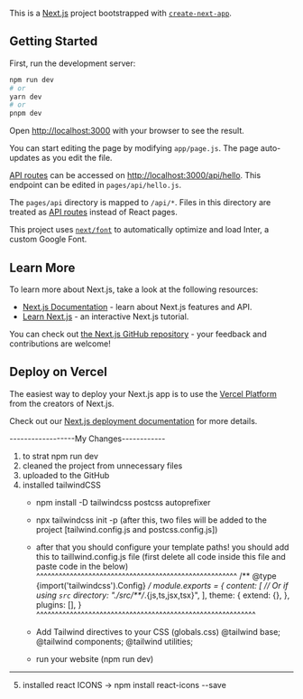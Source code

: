 This is a [Next.js](https://nextjs.org/) project bootstrapped with [`create-next-app`](https://github.com/vercel/next.js/tree/canary/packages/create-next-app).

## Getting Started

First, run the development server:

```bash
npm run dev
# or
yarn dev
# or
pnpm dev
```

Open [http://localhost:3000](http://localhost:3000) with your browser to see the result.

You can start editing the page by modifying `app/page.js`. The page auto-updates as you edit the file.

[API routes](https://nextjs.org/docs/api-routes/introduction) can be accessed on [http://localhost:3000/api/hello](http://localhost:3000/api/hello). This endpoint can be edited in `pages/api/hello.js`.

The `pages/api` directory is mapped to `/api/*`. Files in this directory are treated as [API routes](https://nextjs.org/docs/api-routes/introduction) instead of React pages.

This project uses [`next/font`](https://nextjs.org/docs/basic-features/font-optimization) to automatically optimize and load Inter, a custom Google Font.

## Learn More

To learn more about Next.js, take a look at the following resources:

- [Next.js Documentation](https://nextjs.org/docs) - learn about Next.js features and API.
- [Learn Next.js](https://nextjs.org/learn) - an interactive Next.js tutorial.

You can check out [the Next.js GitHub repository](https://github.com/vercel/next.js/) - your feedback and contributions are welcome!

## Deploy on Vercel

The easiest way to deploy your Next.js app is to use the [Vercel Platform](https://vercel.com/new?utm_medium=default-template&filter=next.js&utm_source=create-next-app&utm_campaign=create-next-app-readme) from the creators of Next.js.

Check out our [Next.js deployment documentation](https://nextjs.org/docs/deployment) for more details.


------------------My Changes------------
1.  to strat npm run dev
2.  cleaned the project from unnecessary files
3. uploaded to the GitHub
4. installed tailwindCSS 
    - npm install -D tailwindcss postcss autoprefixer
    - npx tailwindcss init -p
    (after this, two files will be added to the project [tailwind.config.js and postcss.config.js])
    - after that you should configure your template paths! you should add this to taillwind.config.js file (first delete all code inside this file and paste code in the below)
   ^^^^^^^^^^^^^^^^^^^^^^^^^^^^^^^^^^^^^^^^^^^^^^^^^^^^^^
    /** @type {import('tailwindcss').Config} */
module.exports = {
  content: [
    // Or if using `src` directory:
    "./src/**/*.{js,ts,jsx,tsx}",
  ],
  theme: {
    extend: {},
  },
  plugins: [],
}
^^^^^^^^^^^^^^^^^^^^^^^^^^^^^^^^^^^^^^^^^^^^^^^^^^^^^^^^^^^
    - Add Tailwind directives to your CSS (globals.css)
    @tailwind base;
    @tailwind components;
    @tailwind utilities;

    - run your website (npm run dev)
---------------------------------------------------------
5. installed react ICONS 
   -> npm install react-icons --save